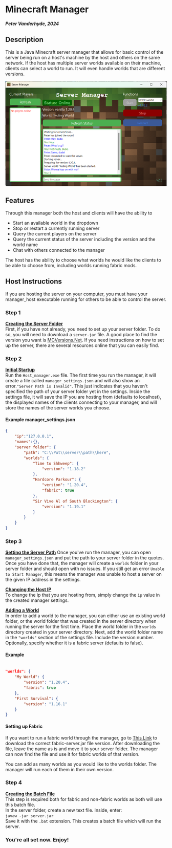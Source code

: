 # Minecraft Manager
***Peter Vanderhyde, 2024***

## Description
This is a Java Minecraft server manager that allows for basic control of the server being run on a host's machine by the host and others on the same network. If the host has multiple server worlds available on their machine, clients can select a world to run. It will even handle worlds that are different versions.
  
![Manager Window](Images/window.png)

## Features
Through this manager both the host and clients will have the ability to
- Start an available world in the dropdown
- Stop or restart a currently running server
- Query the current players on the server
- Query the current status of the server including the version and the world name
- Chat with others connected to the manager
  
The host has the ability to choose what worlds he would like the clients to be able to choose from, including worlds running fabric mods.

## Host Instructions
If you are hosting the server on your computer, you must have your manager_host executable running for others to be able to control the server.
  
### Step 1
**<u>Creating the Server Folder</u>**  
First, if you have not already, you need to set up your server folder. To do so, you will need to download a `server.jar` file. A good place to find the version you want is [MCVersions.Net](https://mcversions.net/). If you need instructions on how to set up the server, there are several resources online that you can easily find.

### Step 2
**<u>Initial Startup</u>**  
Run the `Host_manager.exe` file. The first time you run the manager, it will create a file called `manager_settings.json` and will also show an error.`"Server Path is Invalid"`. This just indicates that you haven't specified the path of your server folder yet in the settings. Inside the settings file, it will save the IP you are hosting from (defaults to localhost), the displayed names of the clients connecting to your manager, and will store the names of the server worlds you choose. 

#### Example manager_settings.json
``` json
{
    "ip":"127.0.0.1",
    "names":{},
    "server folder": {
        "path": "C:\\Put\\server\\path\\here",
        "worlds": {
            "Time to Shhweep": {
                "version": "1.18.2"
            },
            "Hardcore Parkour": {
                "version": "1.20.4",
                "fabric": true
            },
            "Sir Vive Al of South Blockington": {
                "version": "1.19.1"
            }
        }
    }
}
```

### Step 3
**<u>Setting the Server Path</u>**
Once you've run the manager, you can open `manager_settings.json` and put the path to your server folder in the quotes. Once you have done that, the manager will create a `worlds` folder in your server folder and should open with no issues. If you still get an error `Unable to Start Manager`, this means the manager was unable to host a server on the given IP address in the settings.

**<u>Changing the Host IP</u>**  
To change the ip that you are hosting from, simply change the `ip` value in the created manager settings.

**<u>Adding a World</u>**  
In order to add a world to the manager, you can either use an existing world folder, or the world folder that was created in the server directory when running the server for the first time. Place the world folder in the `worlds` directory created in your server directory. Next, add the world folder name in the `"worlds"` section of the settings file. Include the version number. Optionally, specify whether it is a fabric server (defaults to false).

#### Example
``` json

"worlds": {
    "My World": {
        "version": "1.20.4",
        "fabric": true
    },
    "First Survival": {
        "version": "1.16.1"
    }
}
```
#### Setting up Fabric
If you want to run a fabric world through the manager, go to [This Link](https://fabricmc.net/use/server/) to download the correct fabric-server.jar file version. After downloading the file, leave the name as is and move it to your server folder. The manager can now find the file and use it for fabric worlds of that version.  
  
You can add as many worlds as you would like to the worlds folder. The manager will run each of them in their own version.

### Step 4
**<u>Creating the Batch File</u>**  
This step is required both for fabric and non-fabric worlds as both will use this batch file.  
In the server folder, create a new text file. Inside, enter:  
`javaw -jar server.jar`  
Save it with the `.bat` extension. This creates a batch file which will run the server.  

### You're all set now. Enjoy!